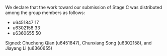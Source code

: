 We declare that the work toward our submission of Stage C was distributed among the group members as follows:

* u6451847 17
* u6302158 33
* u6360655 50

Signed: Chucheng Qian (u6451847), Chunxiang Song (u6302158), and Jiayang Li (u6360655)
